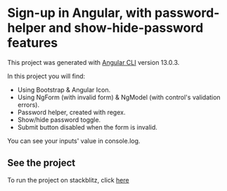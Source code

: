 # Sign-up in Angular, with password-helper and show-hide-password features
This project was generated with [Angular CLI](https://github.com/angular/angular-cli) version 13.0.3.

In this project you will find:
- Using Bootstrap & Angular Icon.
- Using NgForm (with invalid form) & NgModel (with control's validation errors).
- Password helper, created with regex.
- Show/hide password toggle.
- Submit button disabled when the form is invalid.

You can see your inputs' value in console.log.

## See the project
To run the project on stackblitz, click [here](https://stackblitz.com/github/emmepi92/singup-angular)
